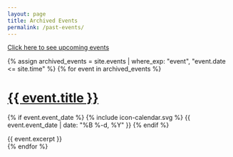 ```yaml
---
layout: page
title: Archived Events
permalink: /past-events/
---
```

[Click here to see upcoming events](/events/)

{% assign archived_events = site.events | where_exp: "event", "event.date <= site.time" %}
{% for event in archived_events %}
  <h1><a href="{{ event.url }}">{{ event.title }}</a></h1>
  <p class="author">
    {% if event.event_date %}
      <span class="icon">{% include icon-calendar.svg %}</span> <time class="entry-time" datetime="{{ event.event_date | date_to_xmlschema }}">{{ event.event_date | date: "%B %-d, %Y" }}</time>
    {% endif %}
  </p>
  <div class="content">
    {{ event.excerpt }}
  </div>
{% endfor %}

